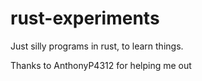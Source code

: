 # rust-experiments

Just silly programs in rust, to learn things. 

Thanks to AnthonyP4312 for helping me out

